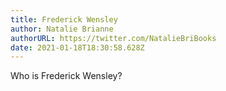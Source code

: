 ```yaml
---
title: Frederick Wensley
author: Natalie Brianne
authorURL: https://twitter.com/NatalieBriBooks
date: 2021-01-18T18:30:58.628Z
---
```

Who is Frederick Wensley?